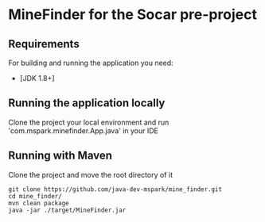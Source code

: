 # MineFinder for the Socar pre-project

## Requirements

For building and running the application you need:

- [JDK 1.8+]

## Running the application locally

Clone the project your local environment and run 'com.mspark.minefinder.App.java' in your IDE

## Running with Maven

Clone the project and move the root directory of it
```shell
git clone https://github.com/java-dev-mspark/mine_finder.git
cd mine_finder/
mvn clean package
java -jar ./target/MineFinder.jar
```
